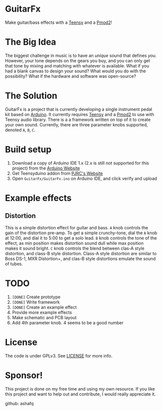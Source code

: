 # GuitarFx

Make guitar/bass effects with a
[Teensy](https://www.pjrc.com/store/teensy40.html) and a
[Pmod2](https://digilent.com/reference/pmod/pmodi2s2/start)!

# The Big Idea

The biggest challenge in music is to have an _unique_ sound that defines *you*.
However, your tone depends on the gears you buy, and you can only get that tone
by mixing and matching with whatever is available. What if you had a blank
canvas to design your sound? What would you do with the possibility? What if
the hardware and software was open-source?

# The Solution

GuitarFx is a project that is currently developing a single instrument pedal
kit based on [Arduino](https://www.arduino.cc/). It currently requires
[Teensy](https://www.pjrc.com/store/teensy40.html) and a
[Pmod2](https://digilent.com/reference/pmod/pmodi2s2/start) to use with Teensy
audio library. There is a a framework written on top of it to create your own
sound. Currently, there are three parameter knobs supported, denoted `A`, `B`,
`C`.

# Build setup
1. Download a copy of Arduino IDE 1.x (2.x is still not supported for this
   project) from the [Arduino Website](https://www.arduino.cc/en/software)
1. Get Teensyduino addon from [PJRC's Website](https://www.pjrc.com/teensy/td_download.html)
1. Open `GuitarFx/GuitarFx.ino` on Arduino IDE, and click verify and upload

# Example effects

## Distortion

This is a simple distortion effect for guitar and bass. `A` knob controls the
gain of the distortion pre-amp. To get a simple crunchy-tone, dial the `A` knob
at 12:00, and dial it to 5:00 to get a solo lead. `B` knob controls the tone of
the effect, as min position makes distortion sound dull while max position
makes it sound bright. `C` knob controls the blend between clas-A style
distortion, and class-B style distortion. Class-A style distortion are similar
to Boss DS-1, MXR Distortion+, and clas-B style distortions emulate the sound
of tubes.

# TODO

1. `[DONE]` Create prototype
1. `[DONE]` Write framework
1. `[DONE]` Create an example effect
1. Provide more example effects
1. Make schematic and PCB layout
1. Add 4th parameter knob. 4 seems to be a good number

# License

The code is under GPLv3. See [LICENSE](LICENSE) for more info.

# Sponsor!

This project is done on my free time and using my own resource. If you like
this project and want to help out and contribute, I would really appreciate it.

github: ashafq
